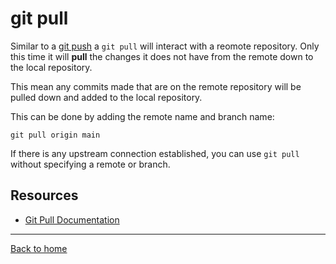 # git pull

Similar to a [git push](./Push.md) a `git pull` will interact with a reomote repository.
Only this time it will **pull** the changes it does not have from the remote down to the local repository.

This mean any commits made that are on the remote repository will be pulled down and added to the local repository.

This can be done by adding the remote name and branch name:
```
git pull origin main
```

If there is any upstream connection established, you can use `git pull` without specifying a remote or branch.

## Resources

- [Git Pull Documentation](https://git-scm.com/docs/git-pull)

---

[Back to home](../README.md)